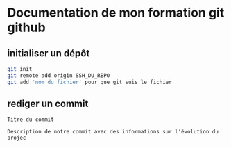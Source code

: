 # Documentation de mon formation git github

## initialiser un dépôt

```bash
git init
git remote add origin SSH_DU_REPO
git add 'nom du fichier' pour que git suis le fichier
```

## rediger un commit

```
Titre du commit

Description de notre commit avec des informations sur l'évolution du projec
```